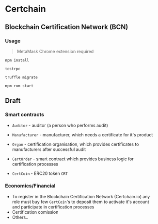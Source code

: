 # Certchain
## Blockchain Certification Network (BCN)

### Usage

> MetaMask Chrome extension required

```
npm install

testrpc

truffle migrate

npm run start
```



## Draft

### Smart contracts

* `Auditor` - auditor (a person who performs audit)
* `Manufacturer` - manufacturer, which needs a certificate for it's product
* `Organ` - certification organisation, which provides certificates to manufacturers after successful audit

* `CertOrder` - smart contract which provides business logic for certification processes

* `CertCoin` - ERC20 token `CRT`

### Economics/Financial

* To register in the Blockchain Certification Network (Certchain.io) any role must buy few `CertCoin`'s to deposit them to activate it's account and participate in certification processes
* Certification comission
* Others..